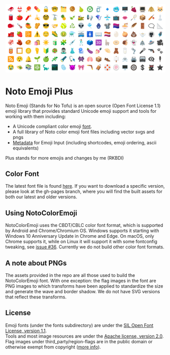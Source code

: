 ![Noto](https://raw.githubusercontent.com/RadekBledowski/noto-emoji-plus/main/images/noto.png)
# Noto Emoji Plus
Noto Emoji (Stands for No Tofu) is an open source (Open Font License 1.1) emoji library that provides standard Unicode emoji support and tools for working with them including:

- A Unicode compliant color emoji [font](ttps://github.com/RadekBledowski/noto-emoji-plus/raw/main/fonts/NotoColorEmoji.ttf).
- A full library of Noto color emoji font files including vector svgs and pngs
- [Metadata](https://github.com/googlefonts/emoji-metadata) for Emoji Input (including shortcodes, emoji ordering, ascii equivalents)

Plus stands for more emojis and changes by me (RKBDI)

## Color Font

The latest font file is found [here](https://github.com/RadekBledowski/noto-emoji-plus/raw/main/fonts/Noto-COLRv1.ttf). If you want to download a specific version, please look at the gh-pages branch, where you will find the built assets for both our latest and older versions. 

## Using NotoColorEmoji

NotoColorEmoji uses the CBDT/CBLC color font format, which is supported by Android
and Chrome/Chromium OS.  Windows supports it starting with Windows 10 Anniversary
Update in Chrome and Edge.  On macOS, only Chrome supports it, while on Linux it will
support it with some fontconfig tweaking, see [issue #36](https://github.com/googlei18n/noto-emoji/issues/36). Currently we do not build other color font formats.

## A note about PNGs

The assets provided in the repo are all those used to build the NotoColorEmoji font. With one exception: the flag images in the font are PNG images to which transforms have been applied to standardize the size and generate the wave and border shadow. We do not have SVG versions that reflect these transforms.

## License

Emoji fonts (under the fonts subdirectory) are under the
[SIL Open Font License, version 1.1](fonts/LICENSE).<br/>
Tools and most image resources are under the [Apache license, version 2.0](./LICENSE).
Flag images under third_party/region-flags are in the public domain or
otherwise exempt from copyright ([more info](third_party/region-flags/LICENSE)).
